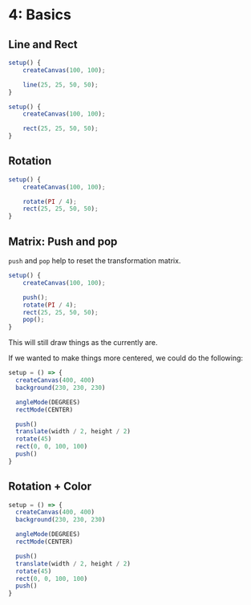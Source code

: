 # 4: Basics

## Line and Rect

```js
setup() {
	createCanvas(100, 100);

	line(25, 25, 50, 50);
}
```

```js
setup() {
	createCanvas(100, 100);

	rect(25, 25, 50, 50);
}
```

## Rotation

```js
setup() {
	createCanvas(100, 100);

	rotate(PI / 4);
	rect(25, 25, 50, 50);
}
```

## Matrix: Push and pop

`push` and `pop` help to reset the transformation matrix.

```js
setup() {
	createCanvas(100, 100);

	push();
	rotate(PI / 4);
	rect(25, 25, 50, 50);
	pop();
}
```

This will still draw things as the currently are.

If we wanted to make things more centered, we could do the following:

```js
setup = () => {
  createCanvas(400, 400)
  background(230, 230, 230)

  angleMode(DEGREES)
  rectMode(CENTER)

  push()
  translate(width / 2, height / 2)
  rotate(45)
  rect(0, 0, 100, 100)
  push()
}
```

## Rotation + Color

```js
setup = () => {
  createCanvas(400, 400)
  background(230, 230, 230)

  angleMode(DEGREES)
  rectMode(CENTER)

  push()
  translate(width / 2, height / 2)
  rotate(45)
  rect(0, 0, 100, 100)
  push()
}
```
